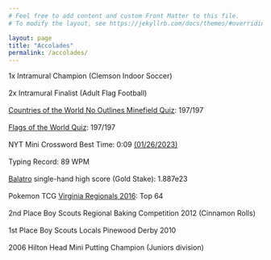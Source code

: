 ```yaml
---
# Feel free to add content and custom Front Matter to this file.
# To modify the layout, see https://jekyllrb.com/docs/themes/#overriding-theme-defaults

layout: page
title: "Accolades"
permalink: /accolades/
---
```


1x Intramural Champion (Clemson Indoor Soccer) \
\
2x Intramural Finalist (Adult Flag Football) \
\
<a href="https://www.sporcle.com/games/teedslaststand/world-no-outlines-minefield" target="_blank">Countries of the World No Outlines Minefield Quiz</a>: 197/197 \
\
<a href="https://www.sporcle.com/games/g/worldflags" target="_blank">Flags of the World Quiz</a>: 197/197 \
\
NYT Mini Crossword Best Time: 0:09 <a href="/assets/images/mini-record.png" target="blank">(01/26/2023)</a>\
\
Typing Record: 89 WPM \
\
<a href="https://en.wikipedia.org/wiki/Balatro" target="_blank">Balatro</a> single-hand high score (Gold Stake): 1.887e23 \
\
Pokemon TCG <a href="https://www.pokemon.com/us/play-pokemon/winter-regional-championships-2016/decks/virginia/masters" target="_blank">Virginia Regionals 2016</a>: Top 64 \
\
2nd Place Boy Scouts Regional Baking Competition 2012 (Cinnamon Rolls) \
\
1st Place Boy Scouts Locals Pinewood Derby 2010 \
\
2006 Hilton Head Mini Putting Champion (Juniors division)

